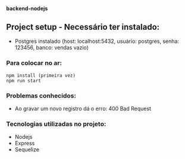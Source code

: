 #### backend-nodejs

## Project setup  - Necessário ter instalado:
* Postgres instalado (host: localhost:5432, usuário: postgres, senha: 123456, banco: vendas vazio) 


### Para colocar no ar:

```
npm install (primeira vez)
npm run start
```

### Problemas conhecidos:
* Ao gravar um novo registro dá o erro: 400 Bad Request

### Tecnologias utilizadas no projeto:
* Nodejs
* Express
* Sequelize